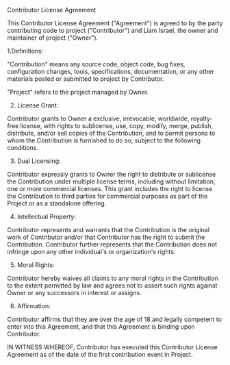 Contributor License Agreement

This Contributor License Agreement ("Agreement") is agreed to by the party contributing code to project
("Contributor") and Liam Israel, the owner and maintainer of project ("Owner").

1.Definitions:

"Contribution" means any source code, object code, bug fixes, configuration changes, tools, specifications,
documentation, or any other materials posted or submitted to project by Contributor.

"Project" refers to the project managed by Owner.

2. License Grant:

Contributor grants to Owner a exclusive, irrevocable, worldwide, royalty-free license, with rights to sublicense,
use, copy, modify, merge, publish, distribute, and/or sell copies of the Contribution, and to permit persons
to whom the Contribution is furnished to do so, subject to the following conditions.

3. Dual Licensing:

Contributor expressly grants to Owner the right to distribute or sublicense the Contribution under multiple
license terms, including without limitation, one or more commercial licenses. This grant includes
the right to license the Contribution to third parties for commercial purposes as part of the Project
or as a standalone offering.

4. Intellectual Property:

Contributor represents and warrants that the Contribution is the original work of Contributor and/or that
Contributor has the right to submit the Contribution. Contributor further represents that the Contribution does
not infringe upon any other individual's or organization's rights.

5. Moral Rights:

Contributor hereby waives all claims to any moral rights in the Contribution to the extent permitted by law and agrees
not to assert such rights against Owner or any successors in interest or assigns.

6. Affirmation:

Contributor affirms that they are over the age of 18 and legally competent to enter into this Agreement,
and that this Agreement is binding upon Contributor.

IN WITNESS WHEREOF, Contributor has executed this Contributor License Agreement as of the date of
the first contribution event in Project.
